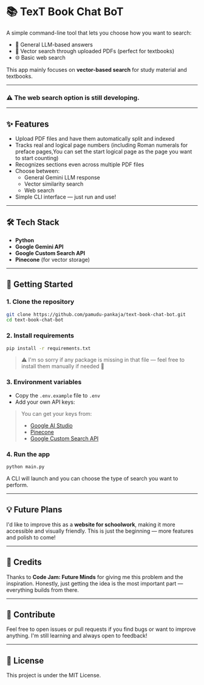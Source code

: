 # 📚 TexT Book Chat BoT

A simple command-line tool that lets you choose how you want to search:

- 🤖 General LLM-based answers  
- 📘 Vector search through uploaded PDFs (perfect for textbooks)  
- 🌐 Basic web search  

This app mainly focuses on **vector-based search** for study material and textbooks.

---

### ⚠️ **The web search option is still developing.** 

---

## ✨ Features

- Upload PDF files and have them automatically split and indexed
- Tracks real and logical page numbers (including Roman numerals for preface pages,You can set the start logical page as the page you want to start counting)
- Recognizes sections even across multiple PDF files
- Choose between:
  - General Gemini LLM response
  - Vector similarity search
  - Web search
- Simple CLI interface — just run and use!

---

## 🛠 Tech Stack

- **Python**
- **Google Gemini API**
- **Google Custom Search API**
- **Pinecone** (for vector storage)

---

## 🚀 Getting Started

### 1. Clone the repository

```bash
git clone https://github.com/pamudu-pankaja/text-book-chat-bot.git
cd text-book-chat-bot
```

### 2. Install requirements

```bash
pip install -r requirements.txt
```

> ⚠️ I'm so sorry if any package is missing in that file — feel free to install them manually if needed 🙏

### 3. Environment variables

- Copy the `.env.example` file to `.env`
- Add your own API keys:

> You can get your keys from:
> - [Google AI Studio](https://aistudio.google.com/u/2/apikey)
> - [Pinecone](app.pinecone.io/organizations)
> - [Google Custom Search API](https://console.cloud.google.com/apis)

### 4. Run the app

```bash
python main.py
```

A CLI will launch and you can choose the type of search you want to perform.

---

## 💡 Future Plans

I'd like to improve this as a **website for schoolwork**, making it more accessible and visually friendly. This is just the beginning — more features and polish to come!

---

## 🙏 Credits

Thanks to **Code Jam: Future Minds** for giving me this problem and the inspiration. Honestly, just getting the idea is the most important part — everything builds from there.

---

## 🤝 Contribute

Feel free to open issues or pull requests if you find bugs or want to improve anything. I'm still learning and always open to feedback!

---

## 📜 License 

This project is under the MIT License.
